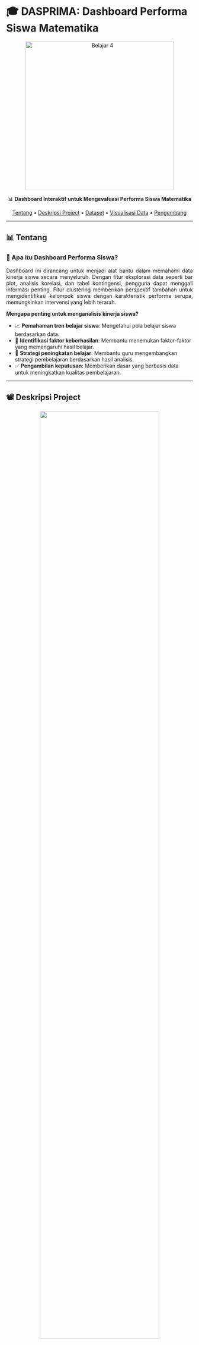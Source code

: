 <h1><strong>🎓 DASPRIMA: Dashboard Performa Siswa Matematika</strong></h1>
<p align="center" width="80%">
  <img src="https://github.com/user-attachments/assets/27c438da-2d0f-49b1-9c54-8d0eb29a9aef" alt="Belajar 4" width="400">
</p>



<p align="center">
  📊 <strong>Dashboard Interaktif untuk Mengevaluasi Performa Siswa Matematika</strong>
</p>


<div align="center">

[Tentang](#bar_chart-tentang) • [Deskripsi Project](#film_projector-deskripsi-project) • [Dataset](#pencil-dataset) • [Visualisasi Data](#chart_with_upwards_trend-visualisasi-data) • [Pengembang](#woman_technologist-pengembang)

</div>

---

## :bar_chart: Tentang

### 🎯 Apa itu Dashboard Performa Siswa?

<p align="justify">
Dashboard ini dirancang untuk menjadi alat bantu dalam memahami data kinerja siswa secara menyeluruh. Dengan fitur eksplorasi data seperti bar plot, analisis korelasi, dan tabel kontingensi, pengguna dapat menggali informasi penting. Fitur clustering memberikan perspektif tambahan untuk mengidentifikasi kelompok siswa dengan karakteristik performa serupa, memungkinkan intervensi yang lebih terarah.
</p>

<p align="justify"><strong>Mengapa penting untuk menganalisis kinerja siswa?</strong></p>

 <p align="justify">

- 📈 **Pemahaman tren belajar siswa**: Mengetahui pola belajar siswa berdasarkan data.
- 🧠 **Identifikasi faktor keberhasilan**: Membantu menemukan faktor-faktor yang memengaruhi hasil belajar.
- 🎯 **Strategi peningkatan belajar**: Membantu guru mengembangkan strategi pembelajaran berdasarkan hasil analisis.
- ✅ **Pengambilan keputusan**: Memberikan dasar yang berbasis data untuk meningkatkan kualitas pembelajaran.

</p>

---

## :film_projector: **Deskripsi Project**

<p align="center">
  <img width="80%" src="https://cdn1-production-images-kly.akamaized.net/8zY5k_oCDjaU-KqHy1wbYliHNr0=/0x116:2400x1468/1280x720/filters:quality(75):strip_icc():format(webp)/kly-media-production/medias/4465100/original/003467700_1686708688-ed-us-RwZzAcRmbbI-unsplash.jpg">
</p>


**Dashboard ini dibangun dengan:**
- 📈 **R Shiny** untuk visualisasi data interaktif.
- 📊 **R Studio** untuk analisis data.
- 🔍 Fokus utama pada pemahaman faktor-faktor yang berkontribusi pada performa siswa.

### 🚀 Tujuan Utama:
1. **Eksplorasi dan visualisasi data** untuk memahami pola dan distribusi performa siswa berdasarkan berbagai variabel, seperti waktu belajar, dukungan keluarga, dan kebiasaan.
2. **Melakukan klaster analisis** untuk mengelompokkan siswa dengan karakteristik yang serupa, sehingga dapat mengidentifikasi pola tersembunyi dalam data.
3. **Membantu dalam pembuatan strategi pembelajaran yang lebih personal dan efektif** berdasarkan hasil klaster analisis, untuk meningkatkan performa siswa.

---
## :pencil: **Dataset**

<p align="center">
  <img width="80%" src="https://cdn0-production-images-kly.akamaized.net/TdBDgGhNkhKC0UeMwDXe-76K2NA=/1280x720/smart/filters:quality(75):strip_icc():format(webp)/kly-media-production/medias/4660603/original/097268300_1700738553-IMG-20231123-WA0021.jpg">
</p>


### 📋 **Deskripsi Awal Dataset**

Dataset ini mencakup **395 siswa dan 33 variabel**, dengan data meliputi:
- **Data Demografis**: Jenis kelamin, usia, lokasi tempat tinggal.
- **Latar Belakang Keluarga**: Pendidikan orang tua, pekerjaan, ukuran keluarga.
- **Kondisi Sosial-Ekonomi**: Dukungan keluarga, akses internet, dll.
- **Kebiasaan dan Gaya Hidup**: Waktu belajar, aktivitas ekstrakurikuler, konsumsi alkohol, dll.
- **Nilai Akademik**: Nilai G1 (ujian pertama), G2 (ujian kedua), dan G3 (ujian ketiga).

📂 **Sumber Dataset**:  
Dataset ini diambil dari Kaggle, tersedia di tautan berikut:  
[Student Performance Dataset on Kaggle](https://www.kaggle.com/datasets/devansodariya/student-performance-data/data)



### 🔍 **Variabel dalam Dataset**

- school: Jenis sekolah (GP: Gabriel Pereira, MS: Mousinho da Silveira).
- sex: Jenis kelamin siswa (F: Perempuan, M: Laki-laki).
- age: Usia siswa (dalam tahun)
- Address: Lokasi tempat tinggal siswa (U : Urban, R: Rural)
- Famsize: Ukuran keluarga siswa (LE3: ≤3 anggota keluarga, GT3: >3 anggota keluarga)
- Pstatus: Status hubungan orang tua siswa (T: Tinggal bersama, A: Terpisah)
- Medu: Tingkat pendidikan ibu (0-4) (0: Tidak sekolah,1: Sekolah dasar, 2: Sekolah menengah pertama, 3: Sekolah menengah atas, 4: Pendidikan tinggi)
- Fedu: Tingkat pendidikan ayah (0-4) (0: Tidak sekolah,1: Sekolah dasar, 2: Sekolah menengah pertama, 3: Sekolah menengah atas, 4: Pendidikan tinggi)
- Mjob: Pekerjaan ibu siswa (at_home: Ibu rumah tangga, health: Bidang kesehatan, services: Layanan publik,  teacher: Guru, other: Lainnya )
- Fjob: Pekerjaan ayah siswa (at_home: Bekerja dari rumah, health: Bidang kesehatan, services: Layanan publik, teacher: Guru, other: Lainnya)
- Reason: Alasan memilih sekolah (home: Dekat dengan rumah, reputation: Reputasi baik, course: Kualitas program studi, other: Alasan lain)
- Guardian: Wali utama siswa (mother: Ibu,father: Ayah, other: Lainnya)
- Traveltime: Waktu perjalanan ke sekolah (1: <15 menit, 2: 15-30 menit, 3: 30-60 menit, 4: >60 menit)
- studytime: Waktu belajar mingguan siswa (1: <2 jam, 2:2-5 jam, 3: 5-10 jam, 4: >10 jam).
- failures: Tingkat kegagalan akademik sebelumnya (0: Tidak ada, 1: Satu kegagalan, 2: Dua kegagalan, 3: Tiga kegagalan atau lebih).
- Schoolsup: Dukungan tambahan dari sekolah (yes: Ada, no: Tidak ada)
- Famsup: Dukungan tambahan dari keluarga  (yes: Ada, no: Tidak ada)
- Paid: Kursus privat berbayar (yes: Ada, no: Tidak ada)
- Activities: Kegiatan ekstrakurikuler (yes: Ada, no: Tidak ada)
- Nursery: Pernah mengikuti pendidikan prasekolah  (yes: Ada, no: Tidak ada)
- Higher: Ingin melanjutkan pendidikan tinggi (yes: Ada, no: Tidak ada)
- Internet: Akses internet di rumah (yes: Ada, no: Tidak ada)
- Romantic: Hubungan romantis saat ini (yes: Ada, no: Tidak ada)
- Famrel: Kualitas hubungan keluarga (1: Sangat Buruk, 2: Buruk, 3: Cukup, 4: Baik, 5: Sangat Baik)
- Freetime: Waktu luang setelah sekolah (1: Sangat Sedikit, 2: Sedikit, 3: Cukup, 4: Banyak, 5: Sangat Banyak)
- Goout: Frekuensi keluar bersama teman (1: Sangat Jarang, 2: Jarang, 3: Cukup, 4: Sering, 5: Sangat Sering)
- Dalc: Konsumsi alkohol harian (1: Sangat Sedikit, 2: Sedikit, 3: Cukup, 4: Banyak, 5: Sangat Banyak)
- Walc: Konsumsi alkohol pekan (1: Sangat Sedikit, 2: Sedikit, 3: Cukup, 4: Banyak, 5: Sangat Banyak)
- Health: Status kesehatan siswa (1: Sangat Buruk, 2: Buruk, 3: Cukup, 4: Baik, 5: Sangat Baik)
- Absences: Jumlah hari ketidakhadiran siswa.
- G1, G2, G3: Nilai siswa pada ujian pertama, kedua, dan akhir.


### 🎯 **Tujuan Dataset**

Dataset ini bertujuan untuk:
1. Menganalisis berbagai faktor yang memengaruhi prestasi akademik siswa.
2. Memberikan wawasan untuk meningkatkan metode pengajaran.

---

## :chart_with_upwards_trend: **Visualisasi Data**

**Dashboard ini menyediakan visualisasi interaktif, termasuk:**

- 📊 **Distribusi Nilai Akademik**: Mengetahui pola nilai G1, G2, dan G3.
- 🧩 **Hubungan Antar Variabel**: Menganalisis dampak seluruh variabel kategorik, seperti jenis kelamin, lokasi tempat tinggal, pekerjaan orang tua, dukungan keluarga, dan lainnya, terhadap nilai siswa untuk mengidentifikasi pola dan hubungan yang mempengaruhi kinerja akademik.
- 🔍 **Insight**: Menganalisis tren performa siswa berdasarkan seluruh variabel kategorik untuk mengidentifikasi pola dan kelompok siswa yang dapat digunakan dalam pengembangan strategi pembelajaran.
- 📈 **Cluster Analysis (Analisis Kluster)**: 
  - Mengelompokkan siswa ke dalam beberapa kategori berdasarkan variabel seperti waktu belajar, hubungan keluarga, dan hasil akademik.
  - Memanfaatkan algoritma **K-Means** untuk mengidentifikasi pola tersembunyi dalam data siswa.
  - Menyediakan visualisasi kluster untuk membantu memahami kelompok siswa dengan karakteristik yang serupa.

🎯 **Temukan wawasan interaktif melalui dashboard ini!**  
[🌐 Visualisasi Dashboard - ShinyApps](https://rizkyardhani01.shinyapps.io/EVD-Kelompok7/)

---

## :woman_technologist: **Pengembang**

💡 **Kelompok 7** terdiri dari:

- **👨‍💻 [Rizky Ardhani](https://github.com/rizkyardhani)**  

- **👩‍💻 [Uswatun Hasanah](https://github.com/hhyuss)**  

- **👩‍💻 [Rifda Nida'ul Labibah](https://github.com/rifdanid)**  


<p align="center"> Dibuat dengan ❤️ oleh Kelompok 7 </p>
